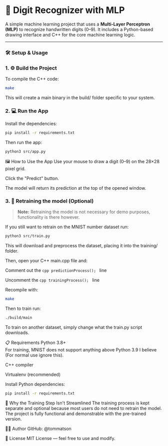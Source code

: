 # 🧠 Digit Recognizer with MLP

A simple machine learning project that uses a **Multi-Layer Perceptron (MLP)** to recognize handwritten digits (0–9). It includes a Python-based drawing interface and C++ for the core machine learning logic.

---

### 🛠 Setup & Usage



### 1. ⚙️ Build the Project
To compile the C++ code:

```bash
make
```
This will create a main binary in the build/ folder specific to your system.

### 2. 💻 Run the App
Install the dependencies:

```bash
pip install -r requirements.txt
```
Then run the app:

```bash
python3 src/app.py
```
🖼 How to Use the App
Use your mouse to draw a digit (0–9) on the 28×28 pixel grid.

Click the "Predict" button.

The model will return its prediction at the top of the opened window.

### 3. 🧪 Retraining the model (Optional)

> **Note:** Retraining the model is not necessary for demo purposes, functionality is there however.

If you still want to retrain on the MNIST number dataset run:

```bash
python3 src/train.py
```
This will download and preprocess the dataset, placing it into the training/ folder.

Then, open your C++ main.cpp file and:

Comment out the ```cpp predictionProcess(); ``` line

Uncomment the ```cpp trainingProcess(); ``` line

Recompile with:

```bash
make
```
Then to train run: 
```bash
./build/main
```
To train on another dataset, simply change what the train.py script downloads.

📋 Requirements
Python 3.8+  
For training, MNIST does not support anything above Python 3.9 I believe (For normal use ignore this).

C++ compiler

Virtualenv (recommended)

Install Python dependencies:

```bash
pip install -r requirements.txt
```
🤔 Why the Training Step Isn't Streamlined
The training process is kept separate and optional because most users do not need to retrain the model. The project is fully functional and demonstrable with the pre-trained version.

🧑‍💻 Author
GitHub: @tommatson

📃 License
MIT License — feel free to use and modify.

